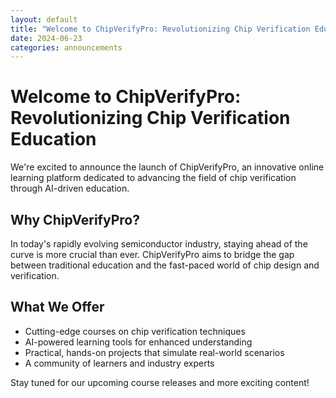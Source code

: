 ```yaml
---
layout: default
title: "Welcome to ChipVerifyPro: Revolutionizing Chip Verification Education"
date: 2024-06-23
categories: announcements
---
```


# Welcome to ChipVerifyPro: Revolutionizing Chip Verification Education

We're excited to announce the launch of ChipVerifyPro, an innovative online learning platform dedicated to advancing the field of chip verification through AI-driven education.

## Why ChipVerifyPro?

In today's rapidly evolving semiconductor industry, staying ahead of the curve is more crucial than ever. ChipVerifyPro aims to bridge the gap between traditional education and the fast-paced world of chip design and verification.

## What We Offer

- Cutting-edge courses on chip verification techniques
- AI-powered learning tools for enhanced understanding
- Practical, hands-on projects that simulate real-world scenarios
- A community of learners and industry experts

Stay tuned for our upcoming course releases and more exciting content!
